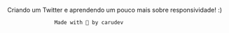 Criando um Twitter e aprendendo um pouco mais sobre responsividade! :)


                   Made with 💜 by carudev
 
